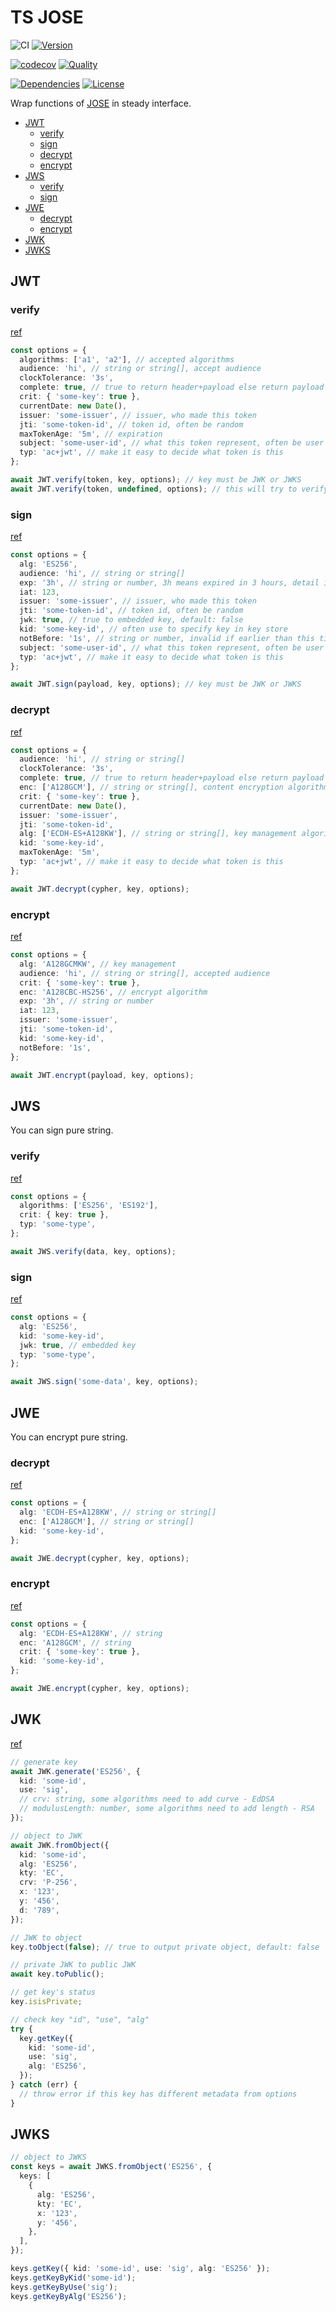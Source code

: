 # TS JOSE

![CI](https://github.com/evan361425/ts-jose/actions/workflows/CI.yml/badge.svg)
[![Version](https://img.shields.io/npm/v/ts-jose)](https://www.npmjs.com/package/ts-jose)

[![codecov](https://codecov.io/gh/evan361425/ts-jose/branch/master/graph/badge.svg)](https://codecov.io/gh/evan361425/ts-jose)
[![Quality](https://img.shields.io/codefactor/grade/github/evan361425/ts-jose)](https://www.codefactor.io/repository/github/evan361425/ts-jose)

[![Dependencies](https://david-dm.org/evan361425/ts-jose/status.svg)](https://david-dm.org/evan361425/ts-jose)
[![License](https://img.shields.io/github/license/evan361425/ts-jose)](LICENSE)

Wrap functions of [JOSE](https://github.com/panva/jose) in steady interface.

- [JWT](#jwt)
  - [verify](#verify)
  - [sign](#sign)
  - [decrypt](#decrypt)
  - [encrypt](#encrypt)
- [JWS](#jws)
  - [verify](#verify-1)
  - [sign](#sign-1)
- [JWE](#jwe)
  - [decrypt](#decrypt-1)
  - [encrypt](#encrypt-1)
- [JWK](#jwk)
- [JWKS](#jwks)

## JWT

### verify

[ref](https://github.com/panva/jose/blob/main/docs/interfaces/jwt_verify.jwtverifyoptions.md)

```ts
const options = {
  algorithms: ['a1', 'a2'], // accepted algorithms
  audience: 'hi', // string or string[], accept audience
  clockTolerance: '3s',
  complete: true, // true to return header+payload else return payload only, default: false
  crit: { 'some-key': true },
  currentDate: new Date(),
  issuer: 'some-issuer', // issuer, who made this token
  jti: 'some-token-id', // token id, often be random
  maxTokenAge: '5m', // expiration
  subject: 'some-user-id', // what this token represent, often be user ID
  typ: 'ac+jwt', // make it easy to decide what token is this
};

await JWT.verify(token, key, options); // key must be JWK or JWKS
await JWT.verify(token, undefined, options); // this will try to verify by embedded key
```

### sign

[ref](https://github.com/panva/jose/blob/main/docs/classes/jwt_sign.signjwt.md)

```ts
const options = {
  alg: 'ES256',
  audience: 'hi', // string or string[]
  exp: '3h', // string or number, 3h means expired in 3 hours, detail in [ref]
  iat: 123,
  issuer: 'some-issuer', // issuer, who made this token
  jti: 'some-token-id', // token id, often be random
  jwk: true, // true to embedded key, default: false
  kid: 'some-key-id', // often use to specify key in key store
  notBefore: '1s', // string or number, invalid if earlier than this time
  subject: 'some-user-id', // what this token represent, often be user ID
  typ: 'ac+jwt', // make it easy to decide what token is this
};

await JWT.sign(payload, key, options); // key must be JWK or JWKS
```

### decrypt

[ref](https://github.com/panva/jose/blob/main/docs/functions/jwe_compact_decrypt.compactdecrypt.md#readme)

```ts
const options = {
  audience: 'hi', // string or string[]
  clockTolerance: '3s',
  complete: true, // true to return header+payload else return payload only, default: false
  enc: ['A128GCM'], // string or string[], content encryption algorithms
  crit: { 'some-key': true },
  currentDate: new Date(),
  issuer: 'some-issuer',
  jti: 'some-token-id',
  alg: ['ECDH-ES+A128KW'], // string or string[], key management algorithms
  kid: 'some-key-id',
  maxTokenAge: '5m',
  typ: 'ac+jwt', // make it easy to decide what token is this
};

await JWT.decrypt(cypher, key, options);
```

### encrypt

[ref](https://github.com/panva/jose/blob/main/docs/classes/jwt_encrypt.encryptjwt.md#readme)

```ts
const options = {
  alg: 'A128GCMKW', // key management
  audience: 'hi', // string or string[], accepted audience
  crit: { 'some-key': true },
  enc: 'A128CBC-HS256', // encrypt algorithm
  exp: '3h', // string or number
  iat: 123,
  issuer: 'some-issuer',
  jti: 'some-token-id',
  kid: 'some-key-id',
  notBefore: '1s',
};

await JWT.encrypt(payload, key, options);
```

## JWS

You can sign pure string.

### verify

[ref](https://github.com/panva/jose/blob/main/docs/functions/jws_compact_verify.compactverify.md#readme)

```ts
const options = {
  algorithms: ['ES256', 'ES192'],
  crit: { key: true },
  typ: 'some-type',
};

await JWS.verify(data, key, options);
```

### sign

[ref](https://github.com/panva/jose/blob/main/docs/classes/jws_compact_sign.compactsign.md#readme)

```ts
const options = {
  alg: 'ES256',
  kid: 'some-key-id',
  jwk: true, // embedded key
  typ: 'some-type',
};

await JWS.sign('some-data', key, options);
```

## JWE

You can encrypt pure string.

### decrypt

[ref](https://github.com/panva/jose/blob/main/docs/functions/jwe_compact_decrypt.compactdecrypt.md#readme)

```ts
const options = {
  alg: 'ECDH-ES+A128KW', // string or string[]
  enc: ['A128GCM'], // string or string[]
  kid: 'some-key-id',
};

await JWE.decrypt(cypher, key, options);
```

### encrypt

[ref](https://github.com/panva/jose/blob/main/docs/classes/jwe_compact_encrypt.compactencrypt.md#readme)

```ts
const options = {
  alg: 'ECDH-ES+A128KW', // string
  enc: 'A128GCM', // string
  crit: { 'some-key': true },
  kid: 'some-key-id',
};

await JWE.encrypt(cypher, key, options);
```

## JWK

[ref](https://github.com/panva/jose/blob/main/docs/interfaces/types.jwk.md)

```ts
// generate key
await JWK.generate('ES256', {
  kid: 'some-id',
  use: 'sig',
  // crv: string, some algorithms need to add curve - EdDSA
  // modulusLength: number, some algorithms need to add length - RSA
});

// object to JWK
await JWK.fromObject({
  kid: 'some-id',
  alg: 'ES256',
  kty: 'EC',
  crv: 'P-256',
  x: '123',
  y: '456',
  d: '789',
});

// JWK to object
key.toObject(false); // true to output private object, default: false

// private JWK to public JWK
await key.toPublic();

// get key's status
key.isisPrivate;

// check key "id", "use", "alg"
try {
  key.getKey({
    kid: 'some-id',
    use: 'sig',
    alg: 'ES256',
  });
} catch (err) {
  // throw error if this key has different metadata from options
}
```

## JWKS

```ts
// object to JWKS
const keys = await JWKS.fromObject('ES256', {
  keys: [
    {
      alg: 'ES256',
      kty: 'EC',
      x: '123',
      y: '456',
    },
  ],
});

keys.getKey({ kid: 'some-id', use: 'sig', alg: 'ES256' });
keys.getKeyByKid('some-id');
keys.getKeyByUse('sig');
keys.getKeyByAlg('ES256');
```
